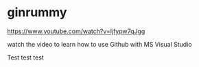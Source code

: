 # ginrummy

https://www.youtube.com/watch?v=Ijfypw7qJgg

watch the video to learn how to use Github with MS Visual Studio

Test test test
